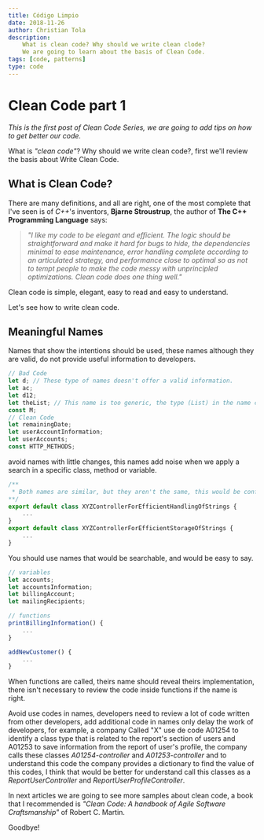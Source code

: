 ```yaml
---
title: Código Limpio
date: 2018-11-26
author: Christian Tola
description:
    What is clean code? Why should we write clean clode?
    We are going to learn about the basis of Clean Code.
tags: [code, patterns]
type: code
---
```


# Clean Code part 1

<Info />

*This is the first post of Clean Code Series, we are going to add tips on how to get better our code.*

What is *"clean code"*? Why should we write clean code?, first we'll review the basis about Write Clean Code.

## What is Clean Code?

There are many definitions, and all are right, one of the most complete that I've seen is of *C++*'s inventors, **Bjarne Stroustrup**, the author of **The C++ Programming Language** says:

> *"I like my code to be elegant and efficient. The logic should be straightforward and make it hard for bugs to hide, the dependencies minimal to ease maintenance, error handling complete according to an articulated strategy, and performance close to optimal so as not to tempt people to make the code messy with unprincipled optimizations. Clean code does one thing well."*

Clean code is simple, elegant, easy to read and easy to understand.

Let's see how to write clean code.

## Meaningful Names

Names that show the intentions should be used, these names although they are valid, do not provide useful information to developers.

```ts
// Bad Code
let d; // These type of names doesn't offer a valid information.
let ac;
let d12;
let theList; // This name is too generic, the type (List) in the name can lead to confusion.
const M;
// Clean Code
let remainingDate;
let userAccountInformation;
let userAccounts;
const HTTP_METHODS;
```
avoid names with little changes, this names add noise when we apply a search in a specific class, method or variable.

```ts
/** 
 * Both names are similar, but they aren't the same, this would be confuse for the developer.
**/
export default class XYZControllerForEfficientHandlingOfStrings {
    ...
}
export default class XYZControllerForEfficientStorageOfStrings {
    ...
}
```

You should use names that would be searchable, and would be easy to say.

```ts
// variables
let accounts;
let accountsInformation;
let billingAccount;
let mailingRecipients;

// functions
printBillingInformation() {
    ...
}

addNewCustomer() {
    ...
}
```
When functions are called, theirs name should reveal theirs implementation, there isn't necessary to review the code inside functions if the name is right.

Avoid use codes in names, developers need to review a lot of code written from other developers, add additional code in names only delay the work of developers, for example, a company Called "X" use de code A01254 to identify a class type that is related to the report's section of users and A01253 to save information from the report of user's profile, the company calls these classes *A01254-controller* and *A01253-controller* and to understand this code the company provides a dictionary to find the value of this codes, I think that would be better for understand call this classes as a *ReportUserController* and *ReportUserProfileController*.

In next articles we are going to see more samples about clean code, a book that I recommended is *"Clean Code: A handbook of Agile Software Craftsmanship"* of Robert C. Martin.

Goodbye!

<Disqus />